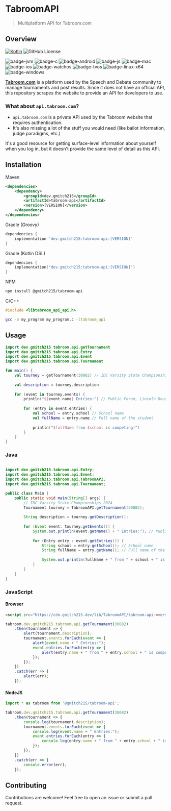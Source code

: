 # TabroomAPI

> Multiplatform API for Tabroom.com

## Overview

[![Kotlin](https://img.shields.io/badge/Kotlin-2.1.21-blue.svg?style=flat&logo=kotlin)](https://kotlinlang.org)
![GitHub License](https://img.shields.io/github/license/gmitch215/TabroomAPI)

![badge-jvm](http://img.shields.io/badge/platform-jvm-DB413D.svg?style=flat)
![badge-c](http://img.shields.io/badge/platform-c-044F88.svg?style=flat)
![badge-android](http://img.shields.io/badge/platform-android-6EDB8D.svg?style=flat)
![badge-js](https://img.shields.io/badge/platform-js-F8DB5D.svg?style=flat)
![badge-mac](http://img.shields.io/badge/platform-macos-cccccc.svg?style=flat)
![badge-ios](http://img.shields.io/badge/platform-ios-aaaaaa.svg?style=flat)
![badge-watchos](http://img.shields.io/badge/platform-watchos-222222.svg?style=flat)
![badge-tvos](http://img.shields.io/badge/platform-tvos-eaeaea.svg?style=flat)
![badge-linux-x64](http://img.shields.io/badge/platform-linux--x64-2D3F6C.svg?style=flat)
![badge-windows](http://img.shields.io/badge/platform-windows-4D76CD.svg?style=flat)

[**Tabroom.com**](https://tabroom.com) is a platform used by the Speech and Debate community to manage tournaments and post results.
Since it does not have an official API, this repository scrapes the website to provide an API for developers to use.

### What about `api.tabroom.com`?

- `api.tabroom.com` is a private API used by the Tabroom website that requires authentication.
- It's also missing a lot of the stuff you would need (like ballot information, judge paradigms, etc.)

It's a good resource for getting surface-level information about yourself when you log in, but it doesn't provide the same level of detail as this API.

## Installation

Maven
```xml
<dependencies>
    <dependency>
        <groupId>dev.gmitch215</groupId>
        <artifactId>tabroom-api</artifactId>
        <version>[VERSION]</version>
    </dependency>
</dependencies>
```

Gradle (Groovy)
```groovy
dependencies {
    implementation 'dev.gmitch215:tabroom-api:[VERSION]'
}
```

Gradle (Kotlin DSL)
```kts
dependencies {
    implementation("dev.gmitch215:tabroom-api:[VERSION]")
}
```

NPM
```bash
npm install @gmitch215/tabroom-api
```

C/C++
```c
#include <libtabroom_api_api.h>
```

```bash
gcc -o my_program my_program.c -ltabroom_api
```

## Usage

```kotlin
import dev.gmitch215.tabroom.api.getTournament
import dev.gmitch215.tabroom.api.Entry
import dev.gmitch215.tabroom.api.Event
import dev.gmitch215.tabroom.api.Tournament

fun main() {
    val tourney = getTournament(30082) // IDC Varsity State Championships 2024
    
    val description = tourney.description
    
    for (event in tourney.events) {
        println("${event.name} Entries:") // Public Forum, Lincoln Douglas, Policy, Extemporanous Speaking, etc.
        
        for (entry in event.entries) {
            val school = entry.school // School name
            val fullName = entry.name // Full name of the student
            
            println("$fullName from $school is competing!")
        }
    }
}
```

### Java

```java

import dev.gmitch215.tabroom.api.Entry;
import dev.gmitch215.tabroom.api.Event;
import dev.gmitch215.tabroom.api.TabroomAPI;
import dev.gmitch215.tabroom.api.Tournament;

public class Main {
    public static void main(String[] args) {
        // IDC Varsity State Championships 2024
        Tournament tourney = TabroomAPI.getTournament(30082);
        
        String description = tourney.getDescription();
        
        for (Event event: tourney.getEvents()) {
            System.out.println(event.getName() + " Entries:"); // Public Forum, Lincoln Douglas, Policy, Extemporanous Speaking, etc.
            
            for (Entry entry : event.getEntries()) {
                String school = entry.getSchool(); // School name
                String fullName = entry.getName(); // Full name of the student
                
                System.out.println(fullName + " from " + school + " is competing!");
            }
        }
    }
}
```

### JavaScript

#### Browser

```html
<script src="https://cdn.gmitch215.dev/lib/TabroomAPI/tabroom-api-<version>.js"></script>
```

```js
tabroom.dev.gmitch215.tabroom.api.getTournament(30082)
    .then(tournament => {
        alert(tournament.description);
        tournament.events.forEach(event => {
            alert(event.name + " Entries:");
            event.entries.forEach(entry => {
                alert(entry.name + " from " + entry.school + " is competing!");
            });
        });
    })
    .catch(err => {
        alert(err);
    });
```

#### NodeJS

```js
import * as tabroom from '@gmitch215/tabroom-api';

tabroom.dev.gmitch215.tabroom.api.getTournament(30082)
    .then(tournament => {
        console.log(tournament.description);
        tournament.events.forEach(event => {
            console.log(event.name + " Entries:");
            event.entries.forEach(entry => {
                console.log(entry.name + " from " + entry.school + " is competing!");
            });
        });
    })
    .catch(err => {
        console.error(err);
    });
```

## Contributing

Contributions are welcome! Feel free to open an issue or submit a pull request.
